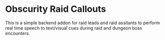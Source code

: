 # Obscurity Raid Callouts

This is a simple backend addon for raid leads and raid assitants to perform real time speech to text/visual cues during raid and dungeon boss encounters.
